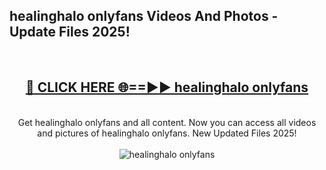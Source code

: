 <h2>healinghalo onlyfans Videos And Photos - Update Files 2025!</h2>
<br>
<div align="center">
<h2><a href="https://linkcuts.com/hfmhzwbr" rel="nofollow">🔴 CLICK HERE 🌐==►► healinghalo onlyfans</a></h2>
<br>
Get healinghalo onlyfans and all content. Now you can access all videos and pictures of healinghalo onlyfans. New Updated Files 2025!
<br>
<br>
<a href="https://linkcuts.com/hfmhzwbr" rel="nofollow" data-target="animated-image.originalLink"><img src="https://i.ibb.co.com/WyWwxjT/player-gif2.gif" alt="healinghalo onlyfans" style="max-width: 100%; display: inline-block;" data-target="animated-image.originalImage"></a>
</div>
<br>